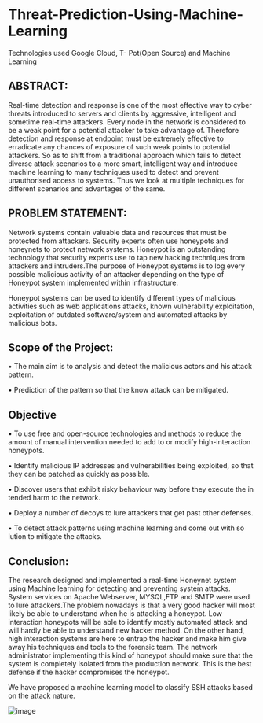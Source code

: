 # Threat-Prediction-Using-Machine-Learning
Technologies used Google Cloud, T- Pot(Open Source) and Machine Learning

##                              ABSTRACT:
Real-time detection and response is one of the most effective way to cyber threats introduced to servers and clients by aggressive, intelligent and sometime real-time 
attackers. Every node in the network is considered to be a weak point for a potential attacker to take advantage of. Therefore detection and response at endpoint must be 
extremely effective to erradicate any chances of exposure of such weak points to potential attackers. So as to shift from a traditional approach which fails to detect 
diverse attack scenarios to a more smart, intelligent way and introduce machine learning to many techniques used to detect and prevent unauthorised access to 
systems. Thus we look at multiple techniques for different scenarios and advantages of the same.

##                          PROBLEM STATEMENT:
Network systems contain valuable data and resources that must be protected from attackers. Security experts often use honeypots and honeynets to protect network systems.
Honeypot is an outstanding technology that security experts use to tap new hacking techniques from attackers and intruders.The purpose of Honeypot systems is to log every possible malicious activity of an attacker depending on the type of Honeypot system implemented within infrastructure.

Honeypot systems can be used to identify different types of malicious activities such as web applications attacks, known vulnerability exploitation, exploitation of 
outdated software/system and automated attacks by malicious bots.

##                        Scope of the Project:
• The main aim is to analysis and detect the malicious actors and his attack pattern.

• Prediction of the pattern so that the know attack can be mitigated.

## Objective
• To use free and open-source technologies and methods to reduce the amount of manual intervention needed to add to or modify high-interaction honeypots.

• Identify malicious IP addresses and vulnerabilities being exploited, so that they can be patched as quickly as possible.

• Discover users that exhibit risky behaviour way before they execute the in tended harm to the network.

• Deploy a number of decoys to lure attackers that get past other defenses.

• To detect attack patterns using machine learning and come out with so lution to mitigate the attacks.

##  Conclusion:
The research designed and implemented a real-time Honeynet system using Machine learning for detecting and preventing system attacks. System services on Apache Webserver, MYSQL,FTP and SMTP were used to lure attackers.The problem nowadays is that a very good hacker will most likely be able to understand when he is attacking a honeypot. Low interaction honeypots will be able to identify mostly automated attack and will hardly be able to understand new hacker method. On the other hand, high interaction systems are here to entrap the hacker and make him give away his techniques and tools to the forensic team. The network administrator implementing this kind of honeypot should make sure that the system is completely isolated from the production network. This is the best defense if the hacker compromises the honeypot.

We have proposed a machine learning model to classify SSH attacks based on the attack nature. 

![image](https://user-images.githubusercontent.com/69152112/225087717-cd9b9ca4-053a-439a-9b1b-b6b90fb54fe7.png)
